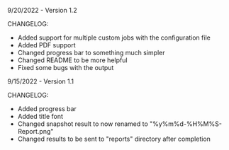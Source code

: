 9/20/2022 - Version 1.2

CHANGELOG:
- Added support for multiple custom jobs with the configuration file
- Added PDF support
- Changed progress bar to something much simpler
- Changed README to be more helpful
- Fixed some bugs with the output

9/15/2022 - Version 1.1

CHANGELOG:
- Added progress bar
- Added title font
- Changed snapshot result to now renamed to "%y%m%d-%H%M%S-Report.png"
- Changed results to be sent to "reports" directory after completion